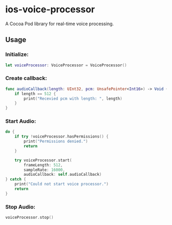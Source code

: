# ios-voice-processor

A Cocoa Pod library for real-time voice processing.

## Usage

### Initialize:

```swift
let voiceProcessor: VoiceProcessor = VoiceProcessor()
```

### Create callback:

```swift
func audioCallback(length: UInt32, pcm: UnsafePointer<Int16>) -> Void {
    if length == 512 {
        print("Recevied pcm with length: ", length)
    }
}
```

### Start Audio:

```swift
do {
    if try !voiceProcessor.hasPermissions() {
        print("Permissions denied.")
        return
    }

    try voiceProcessor.start(
        frameLength: 512, 
        sampleRate: 16000, 
        audioCallback: self.audioCallback)
} catch {
    print("Could not start voice processor.")
    return
}
```

### Stop Audio:

```swift
voiceProcessor.stop()
```

